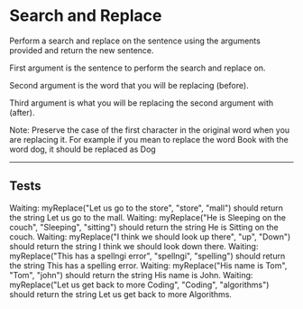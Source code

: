 # Search and Replace

Perform a search and replace on the sentence using the arguments provided and return the new sentence.

First argument is the sentence to perform the search and replace on.

Second argument is the word that you will be replacing (before).

Third argument is what you will be replacing the second argument with (after).

Note: Preserve the case of the first character in the original word when you are replacing it. For example if you mean to replace the word Book with the word dog, it should be replaced as Dog

---

## Tests
Waiting: myReplace("Let us go to the store", "store", "mall") should return the string Let us go to the mall.
Waiting: myReplace("He is Sleeping on the couch", "Sleeping", "sitting") should return the string He is Sitting on the couch.
Waiting: myReplace("I think we should look up there", "up", "Down") should return the string I think we should look down there.
Waiting: myReplace("This has a spellngi error", "spellngi", "spelling") should return the string This has a spelling error.
Waiting: myReplace("His name is Tom", "Tom", "john") should return the string His name is John.
Waiting: myReplace("Let us get back to more Coding", "Coding", "algorithms") should return the string Let us get back to more Algorithms.